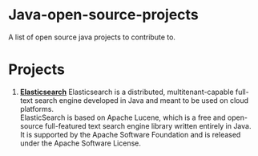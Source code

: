 # Java-open-source-projects

A list of open source java projects to contribute to.

# Projects
1. **[Elasticsearch](https://github.com/elastic/elasticsearch)**
  Elasticsearch is a distributed, multitenant-capable full-text search engine developed in Java and meant to be used on cloud platforms.<br> ElasticSearch is based on Apache Lucene, which is a free and open-source full-featured text search engine library written entirely in Java. <br> It is supported by the Apache Software Foundation and is released under the Apache Software License.
